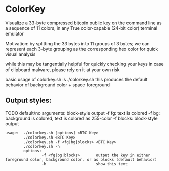 # ColorKey

Visualize a 33-byte compressed bitcoin public key on the command line as a sequence of 11 colors, in any True color-capable (24-bit color) terminal emulator

Motivation: by splitting the 33 bytes into 11 groups of 3 bytes; we can represent each 3-byte grouping as the corresponding hex color for quick visual analysis

while this may be tangentially helpful for quickly checking your keys in case of clipboard malware, please rely on it at your own risk
 
basic usage of colorkey.sh is ./colorkey.sh <BTC KEY>
this produces the default behavior of background color + space foreground


## Output styles:
TODO default/no arguments: block-style output
-f fg: text is colored 
-f bg: background is colored, text is colored as 255-color
-f blocks: block-style output 

```
usage:  ./colorkey.sh [options] <BTC Key>
        ./colorkey.sh <BTC Key>
        ./colorkey.sh -f <fg|bg|blocks> <BTC Key>
        ./colorkey.sh -h
        options:
                -f <fg|bg|blocks>       output the key in either foreground color, background color, or as blocks (default behavior)
                -h                      show this text
```
